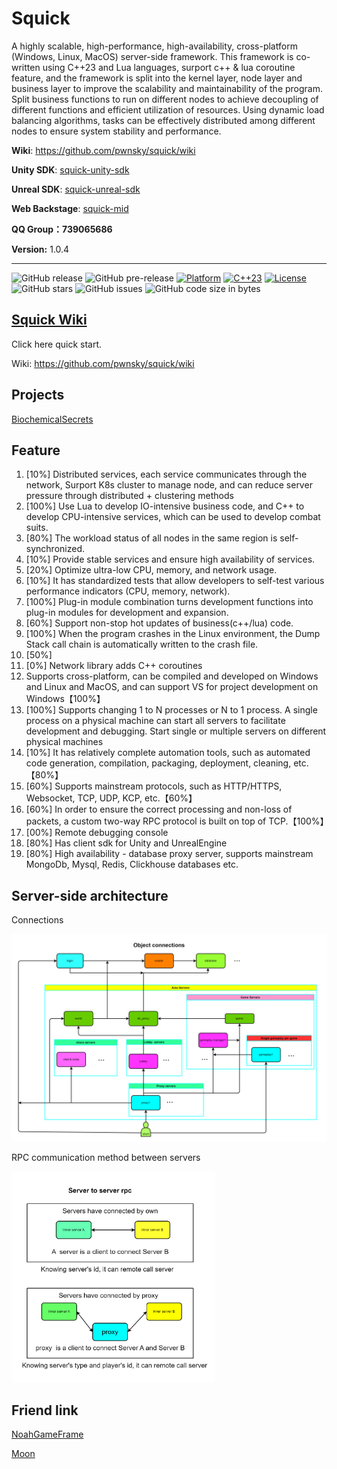 # Squick

A highly scalable, high-performance, high-availability, cross-platform (Windows, Linux, MacOS) server-side framework. This framework is co-written using C++23 and Lua languages, surport c++ & lua coroutine feature, and the framework is split into the kernel layer, node layer and business layer to improve the scalability and maintainability of the program. Split business functions to run on different nodes to achieve decoupling of different functions and efficient utilization of resources. Using dynamic load balancing algorithms, tasks can be effectively distributed among different nodes to ensure system stability and performance.

**Wiki**: https://github.com/pwnsky/squick/wiki

**Unity SDK**:  [squick-unity-sdk](https://github.com/pwnsky/squick-unity-sdk)

**Unreal SDK**: [squick-unreal-sdk](https://github.com/pwnsky/squick-unreal-sdk)

**Web Backstage**:  [squick-mid](https://github.com/pwnsky/squick-mid)

**QQ Group：739065686**

**Version:** 1.0.4

---

![GitHub release](https://img.shields.io/github/release/pwnsky/Squick.svg?style=flat-square)
![GitHub pre-release](https://img.shields.io/github/release-pre/pwnsky/Squick.svg?label=pre-release&style=flat-square)
[![Platform](https://img.shields.io/badge/Platform-Linux-green.svg?style=flat-square)](https://github.com/pwnsky/Squick)
[![C++23](https://img.shields.io/badge/C++-23-4c7e9f.svg?style=flat-square)](https://github.com/pwnsky/Squick)
[![License](https://img.shields.io/github/license/pwnsky/Squick.svg?colorB=f48041&style=flat-square)](https://opensource.org/licenses/Apache-2.0)
![GitHub stars](https://img.shields.io/github/stars/pwnsky/Squick.svg?style=flat-square&label=Stars&style=flat-square)
![GitHub issues](https://img.shields.io/github/issues-raw/pwnsky/Squick.svg?style=flat-square)
![GitHub code size in bytes](https://img.shields.io/github/languages/code-size/pwnsky/Squick.svg?style=flat-square)



## [Squick Wiki](https://github.com/pwnsky/squick/wiki)

Click here quick start.

Wiki: https://github.com/pwnsky/squick/wiki

## Projects

[BiochemicalSecrets](https://github.com/pwnsky/BiochemicalSecrets)


## Feature

1. [10%] Distributed services, each service communicates through the network, Surport K8s cluster to manage node, and can reduce server pressure through distributed + clustering methods
2. [100%] Use Lua to develop IO-intensive business code, and C++ to develop CPU-intensive services, which can be used to develop combat suits.
3. [80%] The workload status of all nodes in the same region is self-synchronized.
4. [10%] Provide stable services and ensure high availability of services.
5. [20%] Optimize ultra-low CPU, memory, and network usage.
6. [10%] It has standardized tests that allow developers to self-test various performance indicators (CPU, memory, network).
7. [100%] Plug-in module combination turns development functions into plug-in modules for development and expansion.
8. [60%] Support non-stop hot updates of business(c++/lua) code.
9. [100%] When the program crashes in the Linux environment, the Dump Stack call chain is automatically written to the crash file.
10. [50%] 
11. [0%] Network library adds C++ coroutines
12. Supports cross-platform, can be compiled and developed on Windows and Linux and MacOS, and can support VS for project development on Windows【100%】
13. [100%] Supports changing 1 to N processes or N to 1 process. A single process on a physical machine can start all servers to facilitate development and debugging. Start single or multiple servers on different physical machines 
14. [10%] It has relatively complete automation tools, such as automated code generation, compilation, packaging, deployment, cleaning, etc. 【80%】
15. [60%] Supports mainstream protocols, such as HTTP/HTTPS, Websocket, TCP, UDP, KCP, etc.【60%】
16. [60%] In order to ensure the correct processing and non-loss of packets, a custom two-way RPC protocol is built on top of TCP.【100%】
18. [00%] Remote debugging console
20. [80%] Has client sdk for Unity and UnrealEngine
21. [80%] High availability - database proxy server, supports mainstream MongoDb, Mysql, Redis, Clickhouse databases etc.


## Server-side architecture

Connections

![img](./docs/images/object_connections.png)

RPC communication method between servers

<img src="./docs/images/server_to_server_rpc.png" alt="img" style="zoom: 33%;" />



## Friend link

[NoahGameFrame](https://github.com/ketoo/NoahGameFrame)

[Moon](https://github.com/sniper00/moon)

